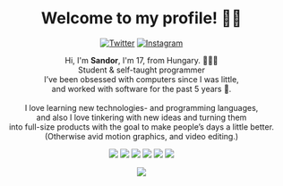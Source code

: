 <h1 align="center">Welcome to my profile! 👋🏻</h1>

<p align="center">
<a href="https://twitter.com/sndorkrly">
<img src="https://img.shields.io/badge/-Twitter-%231DA1F2" alt="Twitter" /></a> 
<a href="https://instagram.com/sndrkrly">
<img src="https://img.shields.io/badge/-Instagram-%23eb13a5" alt="Instagram" /></a> 
</p>

<p align="center">
Hi, I'm <b>Sandor</b>, I'm 17, from Hungary. 👨🏻‍💻 <br>
Student & self-taught programmer <br>
I’ve been obsessed with computers since I was little, <br> and worked with software for the past 5 years 🎥. <br>
<br>
I love learning new technologies- and programming languages, <br> and also I love tinkering with new ideas and turning them <br> into full-size products with the goal to make people’s days a little better. 
<br>
(Otherwise avid motion graphics, and video editing.)
</p>

<p align="center">
<img src="https://img.shields.io/badge/-HTML5-darkred?style=flat-rounded&logo=html5"/>
<img src="https://img.shields.io/badge/-CSS3-blue?style=flat-rounded&logo=css3"/>
<img src="https://img.shields.io/badge/-React-darkblue?style=flat-rounded&logo=react"/>
<img src="https://img.shields.io/badge/-Vue-black?style=flat-rounded&logo=vue.js"/>
<img src="https://img.shields.io/badge/-Lua-darkblue?style=flat-rounded&logo=lua"/>
<img src="https://img.shields.io/badge/-MySQL-lightblue?style=flat-rounded&logo=mysql"/>
</p>

<p align="center">
<img src="https://github-readme-stats.vercel.app/api/?username=sndrkrly&show_icons=true&title_color=fff&icon_color=3f3c3e&text_color=ffffff&bg_color=0d1011"><br>
</p>
